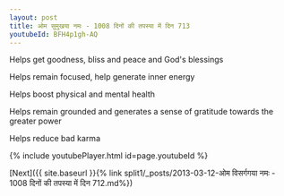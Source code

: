 ```yaml
---
layout: post
title: ओम सुमुखया नमः - 1008 दिनों की तपस्या में दिन 713
youtubeId: BFH4p1gh-AQ
---
```

 
 
Helps get goodness, bliss and peace and God's blessings
 
Helps remain focused, help generate inner energy 
 
Helps boost physical and mental health 
 
Helps remain grounded and generates a sense of gratitude towards the greater power 
 
Helps reduce bad karma
 
 
 
 


{% include youtubePlayer.html id=page.youtubeId %}
 
[Next]({{ site.baseurl }}{% link  split1/_posts/2013-03-12-ओम विसर्गगया नमः - 1008 दिनों की तपस्या में दिन 712.md%})
 
